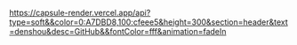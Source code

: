 https://capsule-render.vercel.app/api?type=soft&&color=0:A7DBD8,100:cfeee5&height=300&section=header&text=denshou&desc=GitHub&&fontColor=fff&animation=fadeIn
